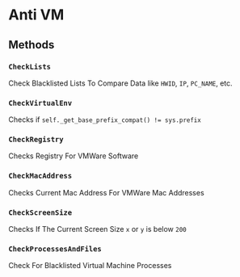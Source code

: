 # Anti VM

## Methods

### `CheckLists` 

Check Blacklisted Lists To Compare Data like `HWID`, `IP`, `PC_NAME`, etc.

### `CheckVirtualEnv`

Checks if `self._get_base_prefix_compat() != sys.prefix`

### `CheckRegistry`

Checks Registry For VMWare Software

### `CheckMacAddress`

Checks Current Mac Address For VMWare Mac Addresses

### `CheckScreenSize`

Checks If The Current Screen Size `x` or `y` is below `200`

### `CheckProcessesAndFiles`

Check For Blacklisted Virtual Machine Processes